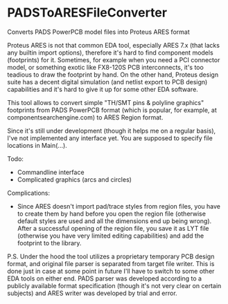 # PADSToARESFileConverter
Converts PADS PowerPCB model files into Proteus ARES format

Proteus ARES is not that common EDA tool, especially ARES 7.x (that lacks any builtin import options), therefore it's hard to find component models (footprints) for it. Sometimes, for example when you need a PCI connector model, or something exotic like FX8-120S PCB interconnects, it's too teadious to draw the footprint by hand. On the other hand, Proteus design suite has a decent digital simulation (and netlist export to PCB design) capabilities and it's hard to give it up for some other EDA software.

This tool allows to convert simple "TH/SMT pins & polyline graphics" footprints from PADS PowerPCB format (which is popular, for example, at componentsearchengine.com) to ARES Region format.

Since it's still under development (though it helps me on a regular basis), I've not implemented any interface yet. You are supposed to specify file locations in Main(...).

Todo:
 - Commandline interface
 - Complicated graphics (arcs and circles)
 
Complications:
 - Since ARES doesn't import pad/trace styles from region files, you have to create them by hand before you open the region file (otherwise default styles are used and all the dimensions end up being wrong). After a successful opening of the region file, you save it as LYT file (otherwise you have very limited editing capabilities) and add the footprint to the library.
 
P.S. Under the hood the tool utilizes a proprietary temporary PCB design format, and original file parser is separated from target file writer. This is done just in case at some point in future I'll have to switch to some other EDA tools on either end. PADS parser was developed according to a publicly available format specification (though it's not very clear on certain subjects) and ARES writer was developed by trial and error.
